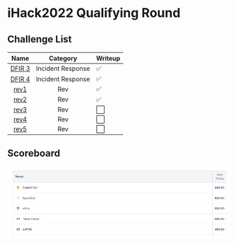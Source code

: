 # iHack2022 Qualifying Round

## Challenge List
| Name                                            | Category          | Writeup |
|:-----------------------------------------------:|:-----------------:|:--------|
| [DFIR 3](iHack2022%20Qualifying%20Round/DFIR/DFIR%203) | Incident Response | ✅ |
| [DFIR 4](iHack2022%20Qualifying%20Round/DFIR/DFIR%204) | Incident Response | ✅ |
| [rev1](iHack2022%20Qualifying%20Round/rev/rev1) | Rev               | ✅ |
| [rev2](iHack2022%20Qualifying%20Round/rev/rev2) | Rev               | ✅ |
| [rev3](iHack2022%20Qualifying%20Round/rev/rev3) | Rev               | ⬜ |
| [rev4](iHack2022%20Qualifying%20Round/rev/rev4) | Rev               | ⬜ |
| [rev5](iHack2022%20Qualifying%20Round/rev/rev5) | Rev               | ⬜ |

## Scoreboard
![Scoreboard](./Scoreboard.png)
